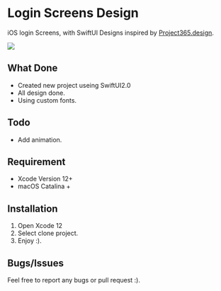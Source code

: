 # Login Screens Design

iOS login Screens, with SwiftUI Designs inspired by [Project365.design](https://project365.design/2018/02/09/day-40-login-screens-ios-sketch-freebie/).

![](https://project365.design/wp-content/uploads/2018/02/090232012018-post-1.png)


## What Done

- Created new project useing SwiftUI2.0
- All design done.
- Using custom fonts.

## Todo

- Add animation.


## Requirement

- Xcode Version 12+
- macOS Catalina +

## Installation

1. Open Xcode 12
2. Select clone project.
3. Enjoy :).

## Bugs/Issues
Feel free to report any bugs or pull request :).

